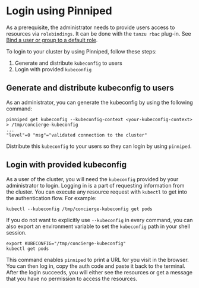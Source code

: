 # Login using Pinniped

As a prerequisite, the administrator needs to provide users access to resources via `rolebindings`. It can be done with the `tanzu rbac` plug-in. See [Bind a user or group to a default role](binding.md).

To login to your cluster by using Pinniped, follow these steps:

1. Generate and distribute `kubeconfig` to users
1. Login with provided `kubeconfig`

## Generate and distribute kubeconfig to users

As an administrator, you can generate the kubeconfig by using the following command:

```
pinniped get kubeconfig --kubeconfig-context <your-kubeconfig-context>  > /tmp/concierge-kubeconfig
...
"level"=0 "msg"="validated connection to the cluster"
```

Distribute this `kubeconfig` to your users so they can login by using `pinniped`.

## Login with provided kubeconfig

As a user of the cluster, you will need the `kubeconfig` provided by your administrator to login. Logging in is a part of requesting information from the cluster. You can execute any resource request with `kubectl` to get into the authentication flow. For example:

```
kubectl --kubeconfig /tmp/concierge-kubeconfig get pods
```

If you do not want to explicitly use `--kubeconfig` in every command, you can also export an environment variable to set the `kubeconfig` path in your shell session.

```
export KUBECONFIG="/tmp/concierge-kubeconfig"
kubectl get pods
```

This command enables `pinniped` to print a URL for you visit in the browser. You can then log in, copy the auth code and paste it back to the terminal.
After the login succeeds, you will either see the resources or get a message that you have no permission to access the resources. 
